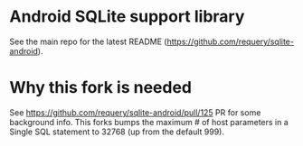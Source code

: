 # Android SQLite support library

See the main repo for the latest README (https://github.com/requery/sqlite-android).

# Why this fork is needed

See https://github.com/requery/sqlite-android/pull/125 PR for some background info. This forks bumps the maximum # of host parameters in a Single SQL statement to 32768 (up from the default 999).
